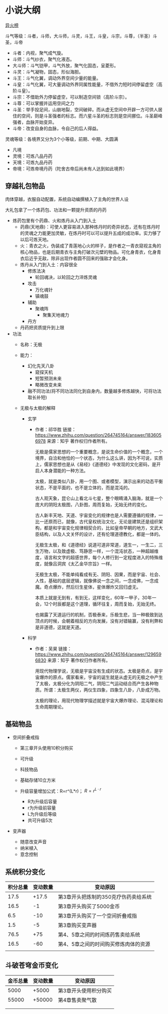 # 小说大纲

[异火榜](https://baike.baidu.com/item/%E5%BC%82%E7%81%AB%E6%A6%9C/10903807)

斗气等级：斗者，斗师，大斗师，斗灵，斗王，斗皇，斗宗，斗尊，（半圣）斗圣，斗帝

- 斗者：内视，聚气成气旋。
- 斗师：斗气纱衣，聚气化液态。
- 大斗师：斗气铠甲，斗气外放，聚气化固态，呈菱形。
- 斗灵：斗气凝物，固态，形似海胆。
- 斗王：斗气化翼，调动外界空间少量的能量。
- 斗皇：斗气化翼，可大量调动外界同属性能量，不借外力短时间停留虚空（高阶斗皇）。
- 斗宗：不借助外力停留虚空，可以制造空间锁（高阶斗宗）。
- 斗尊：可以掌握并运用空间之力
- 斗圣：举手投足间，山崩地裂，空间破碎。而从虚无空间中开辟一方可供人居住的空间，则是斗圣强者的标志。而六星斗圣的标志则是空间挪位。斗圣巅峰强者，血脉开始变异。
- 斗帝：改变自身的血脉，令自己的后人得益。

灵魂等级：各境界又分为3个小等级，前期、中期、大圆满

- 凡境
- 灵境：可炼八品丹药
- 天境：可炼九品丹药
- 帝境：可炼帝境丹药（陀舍古帝后尚未有人达到如此境界）

## 穿越礼包物品

<!--后续想到了再加-->

肉体穿越，衣服自动配置，系统自动编撰植入了主角的世界人设

大礼包拿了一个炼药包、功法和一颗提升资质的丹药

- 炼药包里有个药鼎、火和炼丹从入门到入土
  - 药鼎(天地鼎)：可使人更容易进入那种炼丹时的奇异状态，还有在炼丹时的灵魂之力能更加灵敏，在炼丹时可以可以提升五成的成功率。实力够了以后可炼天地。
  - 火：青衣之火，伪装成了青莲地心火的样子，是作者之一青衣窥视主角的核心物品，也是后期青衣与主角打破次元壁的物品。可化身青衣，化身青衣后近乎无敌，除非出现作者圆不回来的强敌才会化身。
  - 炼丹从入门到入土：内容很全
    - 修炼法决
      - 轮回魂决，以轮回之力淬炼灵魂
    - 攻击
      - 万化魂针
      - 镇魂鼓
    - 辅助
      - 聚魂阵
        - 聚集天地魂力
    - 丹方
  - 丹药把资质提升到上限
- 功法
  - 名称：无极
  - 能力：
    - 幻化先天八卦
      - 窥探天机
      - 短暂预测未来
      - 略微改变未来
    - 融不同功法(将不同功法同化到自身内，数量越多修炼越快，可将功法取长补短)

  - 无极与太极的解释

    - 玄学

      - 作者：祁华胜
        链接：https://www.zhihu.com/question/264745164/answer/1836056978
        来源：知乎
        著作权归作者所有。

        无极是儒家思想的一个重要概念，是说生命价值的一个概念，一个境界，自洽和他恰的一个状态，为什么这么讲，因为不可说，实质上，儒家思想也是从《易经》《道德经》中发现的文化密码，是开启人本身潜能的一种方法。

        太极，就是类似八卦，用一个图、或者模型，演示出来的动态平衡状态，不是平面的，也不是立体的，而是混沌的。

        古人观天象，昆仑山上看北斗七星，整个眼睛涌入脑海，就是一个庞大的阴阳太极图，八卦图，周而复始，无始无终的变化。

        古人新丰天地、天道、宇宙变化的规律也是人需要遵循的规律，一比一还原而已，就像，古代皇权统治文化，无论是建筑还是组织架构，都是和宇宙变化规律相契合的，比如皇帝早朝的地方，文武大臣结构，以及人文关怀的设计，还有伦理道德教化，都是一体的。

        无极生太极，和《道德经》说道可道非常道，道生一，一生二，三生万物，以及致虚极、笃静思一样，一个混沌状态，一种超越维度，语言和文字的超感世界，每个人修行到一定程度进入的特殊维度，就像吕洞宾《太乙金华宗旨》一样。

        无极生太极，不能单纯看成有无、阴阳、因果，而是宇宙、社会、人性，基础的底层逻辑，就像佛说一念之间，一念成佛，一念成魔。奇点爆炸，然后衍生星体，星体爆炸又回归虚无。

        本质上就是无到有，有到无，这样变化，60年一甲子，30年一会，12个时辰都是这个道理，循环往复，周而复始，无始无终。

        也揭露了天道运行的机制，否极泰来，乐极生悲，当一种极致到达顶点的时候，会朝着相反的方向发展，没有对错输赢，没有利弊和是非道德，这就是天道。

    - 科学

      - 作者：吴昊
        链接：https://www.zhihu.com/question/264745164/answer/1296596830
        来源：知乎
        著作权归作者所有。
        
        用现代物理学说，无极是宇宙没有生成的状态。太极是奇点，是宇宙爆炸的原点。儒家看来，宇宙的诞生就是从虚无的无极之中产生了太极，太极分化为阴阳二气，阴阳二气运动结合而产生各种物质。所谓：太极生两仪，两仪生四象，四象生八卦，八卦成万物。
        
        太极的理论，用现代物理学描述就是宇宙大爆炸理论、混沌理论和生命周期理论。

## 基础物品

- 空间折叠戒指

  - 第三章开头使用10积分购买

  - 可升级

  - 科技物品

  - 基础存储10立方米

  - 升级容量增加公式：R=r^(L*r)； $R = r^{L \cdot r}$
    - R为升级后容量
    - r为升级前容量
    - L为升级后等级
    - 共可升级5次

- 变声器
  - 随意改变声音
  - 纳米植入
  - 意念控制


## 系统积分变化

| 积分总量 | 变动数量 | 变动原因 |
| ---- | ----- | ------------------------------- |
| 17.5 | +17.5      | 第3章开头把炼制的350克疗伤药卖给系统               |
| 16.5 | -1 | 第3章开头购买了5000金币 |
| 6.5 | -10 | 第3章开头购买了一个空间折叠戒指 |
| 1.5 | -5 | 第3章购买变声器 |
| 76.5 | +75 | 第4、5章之间的时间炼药售卖给系统 |
| 16.5 | -60 | 第4、5章之间的时间购买修炼肉体的资源 |
|  |  |  |

## 斗破苍穹金币变化

| 金币总量 | 变动数量 | 变动原因 |
| ---- | ----- | ------------------------------- |
| 5000 | +5000  | 第3章开头使用积分购买                 |
| 55000 | +50000 | 第4章售卖聚气散 |
|  |  |  |
|      |       |                                 |

